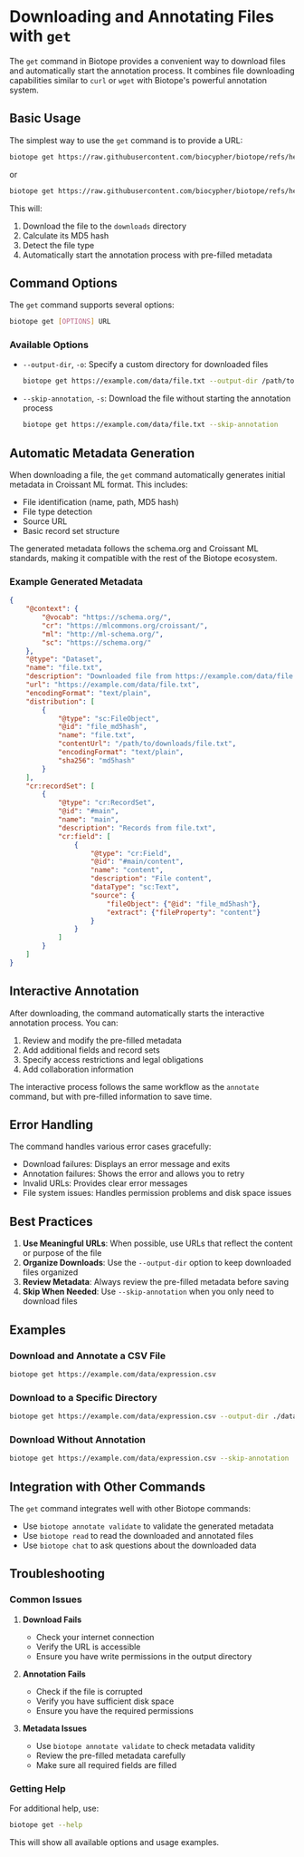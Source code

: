 # Downloading and Annotating Files with `get`

The `get` command in Biotope provides a convenient way to download files and
automatically start the annotation process. It combines file downloading
capabilities similar to `curl` or `wget` with Biotope's powerful annotation
system.

## Basic Usage

The simplest way to use the `get` command is to provide a URL:

```bash
biotope get https://raw.githubusercontent.com/biocypher/biotope/refs/heads/main/tests/example_gene_expression.csv
```

or 

```bash
biotope get https://raw.githubusercontent.com/biocypher/biotope/refs/heads/main/tests/example_protein_sequences.fasta
```

This will:
1. Download the file to the `downloads` directory
2. Calculate its MD5 hash
3. Detect the file type
4. Automatically start the annotation process with pre-filled metadata

## Command Options

The `get` command supports several options:

```bash
biotope get [OPTIONS] URL
```

### Available Options

- `--output-dir`, `-o`: Specify a custom directory for downloaded files
  ```bash
  biotope get https://example.com/data/file.txt --output-dir /path/to/dir
  ```

- `--skip-annotation`, `-s`: Download the file without starting the annotation process
  ```bash
  biotope get https://example.com/data/file.txt --skip-annotation
  ```

## Automatic Metadata Generation

When downloading a file, the `get` command automatically generates initial
metadata in Croissant ML format. This includes:

- File identification (name, path, MD5 hash)
- File type detection
- Source URL
- Basic record set structure

The generated metadata follows the schema.org and Croissant ML standards, making
it compatible with the rest of the Biotope ecosystem.

### Example Generated Metadata

```json
{
    "@context": {
        "@vocab": "https://schema.org/",
        "cr": "https://mlcommons.org/croissant/",
        "ml": "http://ml-schema.org/",
        "sc": "https://schema.org/"
    },
    "@type": "Dataset",
    "name": "file.txt",
    "description": "Downloaded file from https://example.com/data/file.txt",
    "url": "https://example.com/data/file.txt",
    "encodingFormat": "text/plain",
    "distribution": [
        {
            "@type": "sc:FileObject",
            "@id": "file_md5hash",
            "name": "file.txt",
            "contentUrl": "/path/to/downloads/file.txt",
            "encodingFormat": "text/plain",
            "sha256": "md5hash"
        }
    ],
    "cr:recordSet": [
        {
            "@type": "cr:RecordSet",
            "@id": "#main",
            "name": "main",
            "description": "Records from file.txt",
            "cr:field": [
                {
                    "@type": "cr:Field",
                    "@id": "#main/content",
                    "name": "content",
                    "description": "File content",
                    "dataType": "sc:Text",
                    "source": {
                        "fileObject": {"@id": "file_md5hash"},
                        "extract": {"fileProperty": "content"}
                    }
                }
            ]
        }
    ]
}
```

## Interactive Annotation

After downloading, the command automatically starts the interactive annotation
process. You can:

1. Review and modify the pre-filled metadata
2. Add additional fields and record sets
3. Specify access restrictions and legal obligations
4. Add collaboration information

The interactive process follows the same workflow as the `annotate` command, but
with pre-filled information to save time.

## Error Handling

The command handles various error cases gracefully:

- Download failures: Displays an error message and exits
- Annotation failures: Shows the error and allows you to retry
- Invalid URLs: Provides clear error messages
- File system issues: Handles permission problems and disk space issues

## Best Practices

1. **Use Meaningful URLs**: When possible, use URLs that reflect the content or purpose of the file
2. **Organize Downloads**: Use the `--output-dir` option to keep downloaded files organized
3. **Review Metadata**: Always review the pre-filled metadata before saving
4. **Skip When Needed**: Use `--skip-annotation` when you only need to download files

## Examples

### Download and Annotate a CSV File

```bash
biotope get https://example.com/data/expression.csv
```

### Download to a Specific Directory

```bash
biotope get https://example.com/data/expression.csv --output-dir ./data/raw
```

### Download Without Annotation

```bash
biotope get https://example.com/data/expression.csv --skip-annotation
```

## Integration with Other Commands

The `get` command integrates well with other Biotope commands:

- Use `biotope annotate validate` to validate the generated metadata
- Use `biotope read` to read the downloaded and annotated files
- Use `biotope chat` to ask questions about the downloaded data

## Troubleshooting

### Common Issues

1. **Download Fails**
   - Check your internet connection
   - Verify the URL is accessible
   - Ensure you have write permissions in the output directory

2. **Annotation Fails**
   - Check if the file is corrupted
   - Verify you have sufficient disk space
   - Ensure you have the required permissions

3. **Metadata Issues**
   - Use `biotope annotate validate` to check metadata validity
   - Review the pre-filled metadata carefully
   - Make sure all required fields are filled

### Getting Help

For additional help, use:

```bash
biotope get --help
```

This will show all available options and usage examples. 